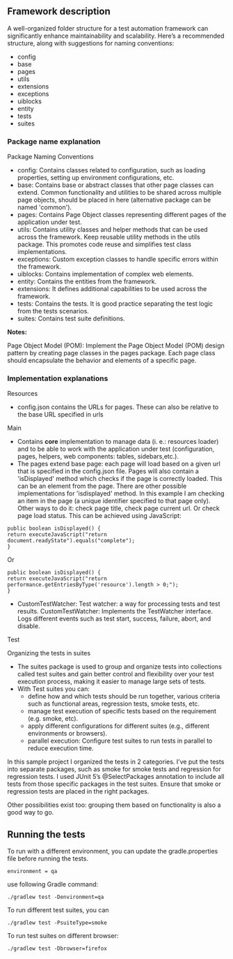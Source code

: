 ## Framework description

A well-organized folder structure for a test automation framework can significantly enhance maintainability and
scalability. Here’s a recommended structure, along with suggestions for naming conventions:

* config
* base
* pages
* utils
* extensions
* exceptions
* uiblocks
* entity
* tests
* suites

### Package name explanation

Package Naming Conventions

* config: Contains classes related to configuration, such as loading properties, setting up environment configurations,
  etc.
* base: Contains base or abstract classes that other page classes can extend. Common functionality and utilities to be
  shared across multiple page objects, should be placed in here (alternative package can be named 'common').
* pages: Contains Page Object classes representing different pages of the application under test.
* utils: Contains utility classes and helper methods that can be used across the framework. Keep reusable utility
  methods in the utils package. This promotes code reuse and simplifies test class implementations.
* exceptions: Custom exception classes to handle specific errors within the framework.
* uiblocks: Contains implementation of complex web elements.
* entity: Contains the entities from the framework.
* extensions: It defines additional capabilities to be used across the framework.
* tests: Contains the tests. It is good practice separating the test logic from the tests scenarios.
* suites: Contains test suite definitions.

**Notes:**

Page Object Model (POM): Implement the Page Object Model (POM) design pattern by creating page classes in the pages
package. Each page class should encapsulate the behavior and elements of a specific page.

### Implementation explanations

Resources

* config.json contains the URLs for pages. These can also be relative to the base URL specified in urls

Main

* Contains **core** implementation to manage data (i. e.: resources loader) and to be able to work with the application
  under test (configuration, pages, helpers, web components: tables, sidebars,etc.).
* The pages extend base page: each page will load based on a given url that is specified in the config.json file. Pages
  will also contain a 'isDisplayed' method which checks if the page is correctly loaded. This can be an element from the
  page. There are other possible implementations for 'isdisplayed' method. In this example I am checking an item in the
  page (a unique identifier specified to that page only). Other ways to do it: check page title, check page current url.
  Or check page load status. This can be achieved using JavaScript:

```
public boolean isDisplayed() {
return executeJavaScript("return document.readyState").equals("complete");
}
```

Or

```
public boolean isDisplayed() {
return executeJavaScript("return performance.getEntriesByType('resource').length > 0;");
}
```

* CustomTestWatcher: Test watcher: a way for processing tests and test results. CustomTestWatcher: Implements the
  TestWatcher interface. Logs different events such as test start, success, failure, abort, and disable.

Test

Organizing the tests in suites

* The suites package is used to group and organize tests into collections called test suites and gain better control and
  flexibility over your test execution process, making it easier to manage large sets of tests.
* With Test suites you can:
    * define how and which tests should be run together, various criteria such as functional areas, regression tests,
      smoke tests, etc.
    * manage test execution of specific tests based on the requirement (e.g. smoke, etc).
    * apply different configurations for different suites (e.g., different environments or browsers).
    * parallel execution: Configure test suites to run tests in parallel to reduce execution time.

In this sample project I organized the tests in 2 categories. I’ve put the tests into separate packages, such as smoke
for smoke tests and regression for regression tests. I used JUnit 5’s @SelectPackages annotation to include all tests
from those specific packages in the test suites. Ensure that smoke or regression tests are placed in the right packages.

Other possibilities exist too: grouping them based on functionality is also a good way to go.

## Running the tests

To run with a different environment, you can update the gradle.properties file before running the tests.

```
environment = qa
```

use following Gradle command:

```
./gradlew test -Denvironment=qa
```

To run different test suites, you can

```
./gradlew test -PsuiteType=smoke
```

To run test suites on different browser:

```
./gradlew test -Dbrowser=firefox
```